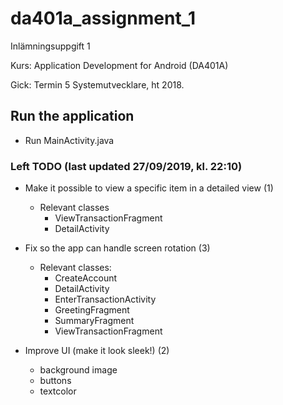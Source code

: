 # da401a_assignment_1
Inlämningsuppgift 1

Kurs: Application Development for Android (DA401A) 

Gick: Termin 5 Systemutvecklare, ht 2018.

## Run the application
- Run MainActivity.java

### Left TODO (last updated 27/09/2019, kl. 22:10)

- Make it possible to view a specific item in a detailed view (1)
  - Relevant classes
    - ViewTransactionFragment
    - DetailActivity
    
- Fix so the app can handle screen rotation (3)
  - Relevant classes:
    - CreateAccount
    - DetailActivity
    - EnterTransactionActivity
    - GreetingFragment
    - SummaryFragment
    - ViewTransactionFragment 

- Improve UI (make it look sleek!) (2)
  - background image
  - buttons
  - textcolor

